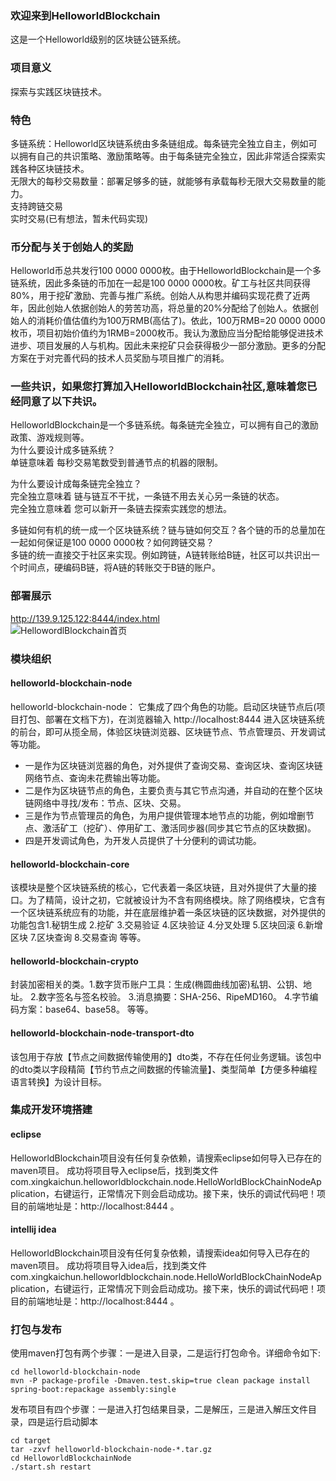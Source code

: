 ### 欢迎来到HelloworldBlockchain  
这是一个Helloworld级别的区块链公链系统。  

### 项目意义  
探索与实践区块链技术。   

### 特色 
多链系统：Helloworld区块链系统由多条链组成。每条链完全独立自主，例如可以拥有自己的共识策略、激励策略等。由于每条链完全独立，因此非常适合探索实践各种区块链技术。   
无限大的每秒交易数量：部署足够多的链，就能够有承载每秒无限大交易数量的能力。   
支持跨链交易  
实时交易(已有想法，暂未代码实现)

### 币分配与关于创始人的奖励 
Helloworld币总共发行100 0000 0000枚。由于HelloworldBlockchain是一个多链系统，因此多条链的币加在一起是100 0000 0000枚。矿工与社区共同获得80%，用于挖矿激励、完善与推广系统。创始人从构思并编码实现花费了近两年，因此创始人依据创始人的劳苦功高，将总量的20%分配给了创始人。依据创始人的消耗价值估值约为100万RMB(高估了)。依此，100万RMB=20 0000 0000枚币，项目初始价值约为1RMB=2000枚币。我认为激励应当分配给能够促进技术进步、项目发展的人与机构。因此未来挖矿只会获得极少一部分激励。更多的分配方案在于对完善代码的技术人员奖励与项目推广的消耗。 

### 一些共识，如果您打算加入HelloworldBlockchain社区,意味着您已经同意了以下共识。      
HelloworldBlockchain是一个多链系统。每条链完全独立，可以拥有自己的激励政策、游戏规则等。  
为什么要设计成多链系统？  
单链意味着 每秒交易笔数受到普通节点的机器的限制。  

为什么要设计成每条链完全独立？  
完全独立意味着 链与链互不干扰，一条链不用去关心另一条链的状态。  
完全独立意味着 您可以新开一条链去探索实践您的想法。  

多链如何有机的统一成一个区块链系统？链与链如何交互？各个链的币的总量加在一起如何保证是100 0000 0000枚？如何跨链交易？  
多链的统一直接交于社区来实现。例如跨链，A链转账给B链，社区可以共识出一个时间点，硬编码B链，将A链的转账交于B链的账户。  

### 部署展示  
http://139.9.125.122:8444/index.html  
![HellowordlBlockchain首页](https://vi1.xiu123.cn/live/2020/05/01/08/1003v1588292968004573842.jpg)  

### 模块组织  
#### helloworld-blockchain-node  
helloworld-blockchain-node： 它集成了四个角色的功能。启动区块链节点后(项目打包、部署在文档下方)，在浏览器输入 http://localhost:8444 进入区块链系统的前台，即可从揽全局，体验区块链浏览器、区块链节点、节点管理员、开发调试等功能。  
* 一是作为区块链浏览器的角色，对外提供了查询交易、查询区块、查询区块链网络节点、查询未花费输出等功能。  
* 二是作为区块链节点的角色，主要负责与其它节点沟通，并自动的在整个区块链网络中寻找/发布：节点、区块、交易。  
* 三是作为节点管理员的角色，为用户提供管理本地节点的功能，例如增删节点、激活矿工（挖矿）、停用矿工、激活同步器(同步其它节点的区块数据)。  
* 四是开发调试角色，为开发人员提供了十分便利的调试功能。  

#### helloworld-blockchain-core  
该模块是整个区块链系统的核心，它代表着一条区块链，且对外提供了大量的接口。为了精简，设计之初，它就被设计为不含有网络模块。除了网络模块，它含有一个区块链系统应有的功能，并在底层维护着一条区块链的区块数据，对外提供的功能包含1.秘钥生成 2.挖矿 3.交易验证 4.区块验证 4.分叉处理 5.区块回滚 6.新增区块 7.区块查询 8.交易查询 等等。

#### helloworld-blockchain-crypto  
封装加密相关的类。1.数字货币账户工具：生成(椭圆曲线加密)私钥、公钥、地址。 2.数字签名与签名校验。 3.消息摘要：SHA-256、RipeMD160。 4.字节编码方案：base64、base58。 等等。

#### helloworld-blockchain-node-transport-dto  
该包用于存放【节点之间数据传输使用的】dto类，不存在任何业务逻辑。该包中的dto类以字段精简【节约节点之间数据的传输流量】、类型简单【方便多种编程语言转换】为设计目标。 

### 集成开发环境搭建 
#### eclipse  
HelloworldBlockchain项目没有任何复杂依赖，请搜索eclipse如何导入已存在的maven项目。 
成功将项目导入eclipse后，找到类文件com.xingkaichun.helloworldblockchain.node.HelloWorldBlockChainNodeApplication，右键运行，正常情况下则会启动成功。接下来，快乐的调试代码吧！项目的前端地址是：http://localhost:8444 。 

#### intellij idea   
HelloworldBlockchain项目没有任何复杂依赖，请搜索idea如何导入已存在的maven项目。 
成功将项目导入idea后，找到类文件com.xingkaichun.helloworldblockchain.node.HelloWorldBlockChainNodeApplication，右键运行，正常情况下则会启动成功。接下来，快乐的调试代码吧！项目的前端地址是：http://localhost:8444 。 

### 打包与发布  
使用maven打包有两个步骤：一是进入目录，二是运行打包命令。详细命令如下:  
```  
cd helloworld-blockchain-node  
mvn -P package-profile -Dmaven.test.skip=true clean package install spring-boot:repackage assembly:single  
```  
发布项目有四个步骤：一是进入打包结果目录，二是解压，三是进入解压文件目录，四是运行启动脚本  
```  
cd target  
tar -zxvf helloworld-blockchain-node-*.tar.gz  
cd HelloworldBlockchainNode  
./start.sh restart  
```  

